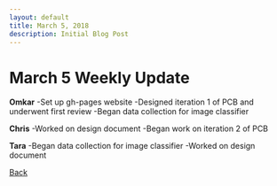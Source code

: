 ```yaml
---
layout: default
title: March 5, 2018
description: Initial Blog Post
---
```


# March 5 Weekly Update

__Omkar__
-Set up gh-pages website
-Designed iteration 1 of PCB and underwent first review
-Began data collection for image classifier

__Chris__
-Worked on design document
-Began work on iteration 2 of PCB

__Tara__
-Began data collection for image classifier
-Worked on design document

[Back](../index.md)

